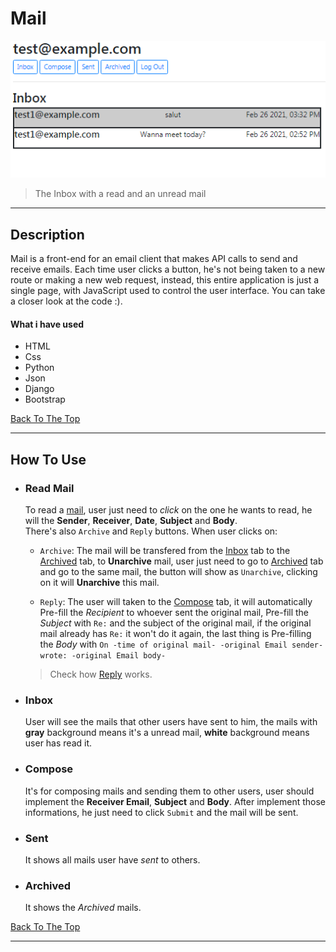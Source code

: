 # Mail

![Project Image](Images/Inbox.png)

> The Inbox with a read and an unread mail

---

## Description

   Mail is a front-end for an email client that makes API calls to send and receive emails. Each time user clicks a button, he's not being taken to a new route or making a new web request, instead, this entire application is just a single page, with JavaScript used to control the user interface. You can take a closer look at the code :).

#### What i have used

- HTML
- Css
- Python
- Json
- Django
- Bootstrap

[Back To The Top](#mail)

---

## How To Use

- ### Read Mail
  To read a [mail](https://github.com/amen6/Mail/blob/main/Images/Mail.png), user just need to *click* on the one he wants to read,
  he will the **Sender**, **Receiver**, **Date**, **Subject** and **Body**.  \
  There's also `Archive` and  `Reply` buttons. When user clicks on:

    - `Archive`: The mail will be transfered from the [Inbox](#inbox) tab to the [Archived](#archived) tab, to **Unarchive** mail, user just need to go to [Archived](#archived) tab and go to the same mail, the button will show as `Unarchive`, clicking on it will **Unarchive** this mail.

    - `Reply`: The user will taken to the [Compose](#compose) tab, it will automatically Pre-fill the *Recipient* to whoever sent the original mail, Pre-fill the *Subject* with `Re:` and the subject of the original mail, if the original mail already has `Re:` it won't do it again, the last thing is Pre-filling the *Body* with `On -time of original mail- -original Email sender- wrote: -original Email body-`
    > Check how [Reply](#https://github.com/amen6/Mail/blob/main/Images/Reply.png) works.


- ### Inbox
  User will see the mails that other users have sent to him, the mails with **gray** background means it's a unread mail, **white** background means user has read it.

- ### Compose
  It's for composing mails and sending them to other users,
  user should implement the **Receiver Email**, **Subject** and **Body**.
  After implement those informations, he just need to click `Submit` and the mail will be sent.

- ### Sent
  It shows all mails user have *sent* to others.

- ### Archived
  It shows the *Archived* mails.



[Back To The Top](#mail)

---
